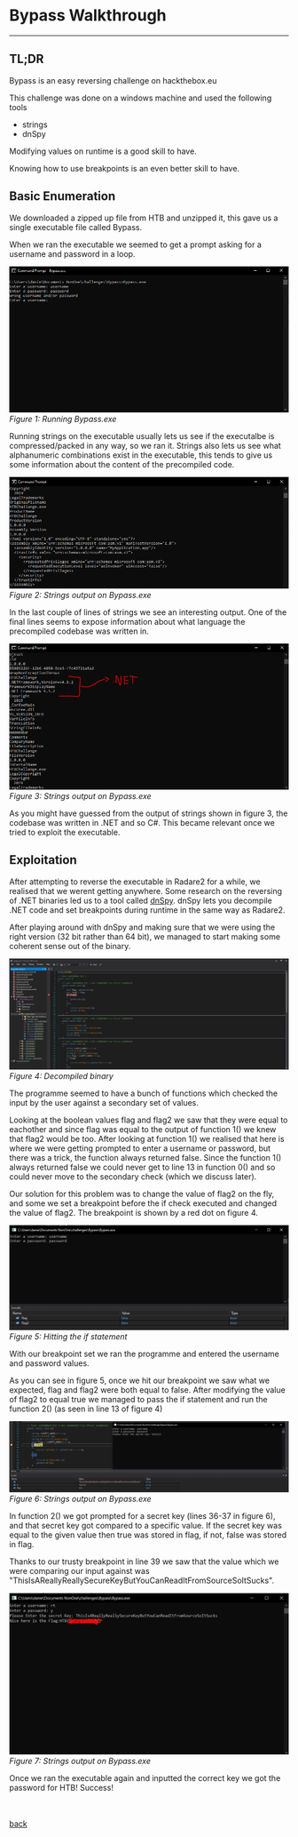 # Bypass Walkthrough
* * *

## TL;DR
Bypass is an easy reversing challenge on hackthebox.eu

This challenge was done on a windows machine and used the following tools
* strings
* dnSpy 

Modifying values on runtime is a good skill to have.

Knowing how to use breakpoints is an even better skill to have.

## Basic Enumeration
We downloaded a zipped up file from HTB and unzipped it, this gave us a single executable file called Bypass.

When we ran the executable we seemed to get a prompt asking for a username and password in a loop.

![Bypass Executed](/resources/Bypass/execute.PNG)
*Figure 1: Running Bypass.exe*
<br>

Running strings on the executable usually lets us see if the executalbe is compressed/packed in any way, so we ran it.
Strings also lets us see what alphanumeric combinations exist in the executable, this tends to give us some information about the content of the precompiled code.

![Bypass Strings](/resources/Bypass/strings.PNG)
*Figure 2: Strings output on Bypass.exe*
<br>

In the last couple of lines of strings we see an interesting output. 
One of the final lines seems to expose information about what language the precompiled codebase was written in. 

![Bypass Net](/resources/Bypass/net.PNG)
*Figure 3: Strings output on Bypass.exe*
<br>

As you might have guessed from the output of strings shown in figure 3, the codebase was written in .NET and so C#.
This became relevant once we tried to exploit the executable.

## Exploitation

After attempting to reverse the executable in Radare2 for a while, we realised that we werent getting anywhere.
Some research on the reversing of .NET binaries led us to a tool called [dnSpy](https://github.com/dnSpy/dnSpy).
dnSpy lets you decompile .NET code and set breakpoints during runtime in the same way as Radare2.

After playing around with dnSpy and making sure that we were using the right version (32 bit rather than 64 bit), we managed to start making some
coherent sense out of the binary.

![dnSpy](/resources/Bypass/dnSpy1.PNG)
*Figure 4: Decompiled binary*
<br>

The programme seemed to have a bunch of functions which checked the input by the user against a secondary set of values.

Looking at the boolean values flag and flag2 we saw that they were equal to eachother and since flag was equal to the output of function 1() we knew that flag2 would be too.
After looking at function 1() we realised that here is where we were getting prompted to enter a username or password, but there was a trick, the function always returned false.
Since the function 1() always returned false we could never get to line 13 in function 0() and so could never move to the secondary check (which we discuss later).

Our solution for this problem was to change the value of flag2 on the fly, and some we set a breakpoint before the if check executed and changed the value of flag2. The breakpoint is shown by a red dot on figure 4.


![beakpoint 1](/resources/Bypass/break1.PNG)
*Figure 5: Hitting the if statement*
<br>

With our breakpoint set we ran the programme and entered the username and password values.

As you can see in figure 5, once we hit our breakpoint we saw what we expected, flag and flag2 were both equal to false.
After modifying the value of flag2 to equal true we managed to pass the if statement and run the function 2() (as seen in line 13 of figure 4)

![beakpoint 2](/resources/Bypass/break2.PNG)
*Figure 6: Strings output on Bypass.exe*
<br>

In function 2() we got prompted for a secret key (lines 36-37 in figure 6), and that secret key got compared to a specific value. If the secret key was equal to the given value then true was stored in flag, if not, false was stored in flag.

Thanks to our trusty breakpoint in line 39 we saw that the value which we were comparing our input against was "ThisIsAReallyReallySecureKeyButYouCanReadItFromSourceSoItSucks".

![Final](/resources/Bypass/w.PNG)
*Figure 7: Strings output on Bypass.exe*
<br>

Once we ran the executable again and inputted the correct key we got the password for HTB! Success!

<br><br>
[back](./ctfs.md)
